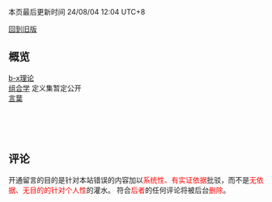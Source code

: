 <style>red{color: red;}</style>

本页最后更新时间 24/08/04 12:04 UTC+8

[回到旧版](pages/old)

## 概览

[b-x理论](/pages/b-x_outline)  
[组合学](/pages/combinatorics) 定义集暂定公开  
[言葉](/pages/sayings)

<br><br><br>
## 评论
开通留言的目的是针对本站错误的内容加以<red>系统性、有实证依据</red>批驳，而不是<red>无依据、无目的的针对个人性</red>的灌水。
符合<red>后者</red>的任何评论将被后台<red>删除</red>。
<div id="gitalk-container"></div>
<link rel="stylesheet" href="https://unpkg.com/gitalk/dist/gitalk.css">
<script src="https://unpkg.com/gitalk/dist/gitalk.min.js"></script>
<script>
var gitalk = new Gitalk({
  clientID: 'Ov23licSxFdK9YLP1pwj',
  clientSecret: 'fdcfee462fdeb5cc67050dfd7b964544cffd6a52',
  repo: 'r-intmax.github.io',
  owner: 'r-intmax',
  admin: ['r-intmax'],
  title: 'comments',
  distractionFreeMode: false
})

gitalk.render('gitalk-container')
</script>
